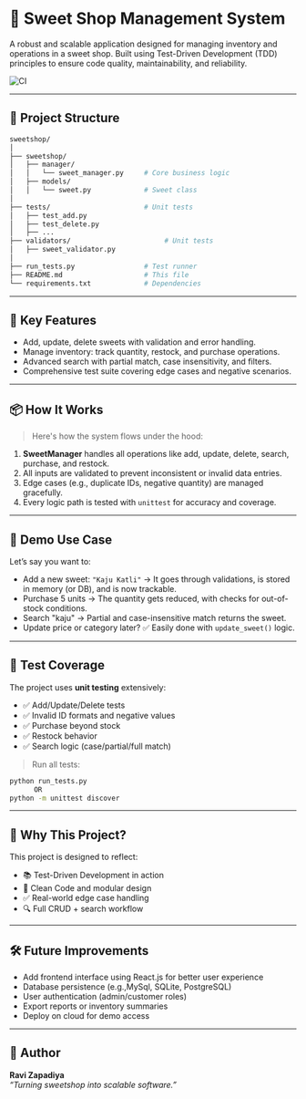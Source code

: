 # 🍬 Sweet Shop Management System

A robust and scalable application designed for managing inventory and operations in a sweet shop. Built using Test-Driven Development (TDD) principles to ensure code quality, maintainability, and reliability.

![CI](https://img.shields.io/badge/build-passing-brightgreen)

---
## 📁 Project Structure

```bash
sweetshop/
│
├── sweetshop/
│   ├── manager/
│   │   └── sweet_manager.py     # Core business logic
│   ├── models/
│   │   └── sweet.py             # Sweet class
│
├── tests/                       # Unit tests
│   ├── test_add.py
│   ├── test_delete.py
│   ├── ...
├── validators/                       # Unit tests
│   ├── sweet_validator.py
│
├── run_tests.py                 # Test runner
├── README.md                    # This file
└── requirements.txt             # Dependencies
```


---

## 🧩 Key Features

- Add, update, delete sweets with validation and error handling.
- Manage inventory: track quantity, restock, and purchase operations.
- Advanced search with partial match, case insensitivity, and filters.
- Comprehensive test suite covering edge cases and negative scenarios.

---

## 📦 How It Works

> Here's how the system flows under the hood:

1. **SweetManager** handles all operations like add, update, delete, search, purchase, and restock.
2. All inputs are validated to prevent inconsistent or invalid data entries.
3. Edge cases (e.g., duplicate IDs, negative quantity) are managed gracefully.
4. Every logic path is tested with `unittest` for accuracy and coverage.

---

## 🚀 Demo Use Case

Let’s say you want to:
- Add a new sweet: `"Kaju Katli"` → It goes through validations, is stored in memory (or DB), and is now trackable.
- Purchase 5 units → The quantity gets reduced, with checks for out-of-stock conditions.
- Search "kaju" → Partial and case-insensitive match returns the sweet.
- Update price or category later? ✅ Easily done with `update_sweet()` logic.

---

## 🧪 Test Coverage

The project uses **unit testing** extensively:
- ✅ Add/Update/Delete tests
- ✅ Invalid ID formats and negative values
- ✅ Purchase beyond stock
- ✅ Restock behavior
- ✅ Search logic (case/partial/full match)

> Run all tests:
```bash
python run_tests.py
      OR
python -m unittest discover
```

---

## 📌 Why This Project?

This project is designed to reflect:
- 📚 Test-Driven Development in action
- 🧼 Clean Code and modular design
- ✅ Real-world edge case handling
- 🔍 Full CRUD + search workflow

---

## 🛠️ Future Improvements

- Add frontend interface using React.js for better user experience
- Database persistence (e.g.,MySql, SQLite, PostgreSQL)
- User authentication (admin/customer roles)
- Export reports or inventory summaries
- Deploy on cloud for demo access

---

## 🙌 Author

**Ravi Zapadiya**  
_“Turning sweetshop into scalable software.”_
